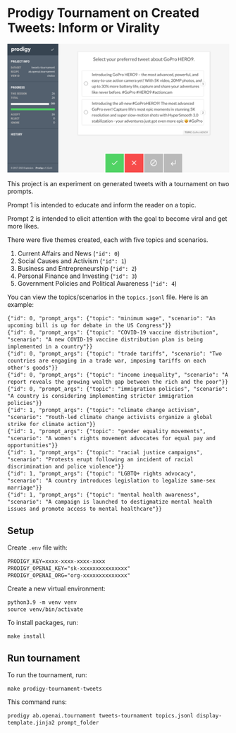 # Prodigy Tournament on Created Tweets: Inform or Virality

![](img/prodigy.png)

This project is an experiment on generated tweets with a tournament on two prompts.

Prompt 1 is intended to educate and inform the reader on a topic.

Prompt 2 is intended to elicit attention with the goal to become viral and get more likes.

There were five themes created, each with five topics and scenarios.

1. Current Affairs and News (`"id": 0`)
2. Social Causes and Activism (`"id": 1`)
3. Business and Entrepreneurship (`"id": 2`)
4. Personal Finance and Investing (`"id": 3`)
5. Government Policies and Political Awareness (`"id": 4`)

You can view the topics/scenarios in the `topics.jsonl` file. Here is an example:
```
{"id": 0, "prompt_args": {"topic": "minimum wage", "scenario": "An upcoming bill is up for debate in the US Congress"}}
{"id": 0, "prompt_args": {"topic": "COVID-19 vaccine distribution", "scenario": "A new COVID-19 vaccine distribution plan is being implemented in a country"}}
{"id": 0, "prompt_args": {"topic": "trade tariffs", "scenario": "Two countries are engaging in a trade war, imposing tariffs on each other's goods"}}
{"id": 0, "prompt_args": {"topic": "income inequality", "scenario": "A report reveals the growing wealth gap between the rich and the poor"}}
{"id": 0, "prompt_args": {"topic": "immigration policies", "scenario": "A country is considering implementing stricter immigration policies"}}
{"id": 1, "prompt_args": {"topic": "climate change activism", "scenario": "Youth-led climate change activists organize a global strike for climate action"}}
{"id": 1, "prompt_args": {"topic": "gender equality movements", "scenario": "A women's rights movement advocates for equal pay and opportunities"}}
{"id": 1, "prompt_args": {"topic": "racial justice campaigns", "scenario": "Protests erupt following an incident of racial discrimination and police violence"}}
{"id": 1, "prompt_args": {"topic": "LGBTQ+ rights advocacy", "scenario": "A country introduces legislation to legalize same-sex marriage"}}
{"id": 1, "prompt_args": {"topic": "mental health awareness", "scenario": "A campaign is launched to destigmatize mental health issues and promote access to mental healthcare"}}
```

## Setup

Create `.env` file with:

```
PRODIGY_KEY=xxxx-xxxx-xxxx-xxxx
PRODIGY_OPENAI_KEY="sk-xxxxxxxxxxxxxxx"
PRODIGY_OPENAI_ORG="org-xxxxxxxxxxxxxx"
```

Create a new virtual environment:

```
python3.9 -m venv venv
source venv/bin/activate
```

To install packages, run:

```
make install
```

## Run tournament

To run the tournament, run:

```
make prodigy-tournament-tweets
```

This command runs:

```
prodigy ab.openai.tournament tweets-tournament topics.jsonl display-template.jinja2 prompt_folder
```
